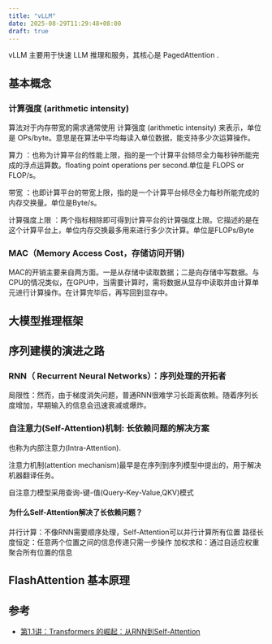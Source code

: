 ```yaml
---
title: "vLLM"
date: 2025-08-29T11:29:48+08:00
draft: true
---
```



vLLM 主要用于快速 LLM 推理和服务，其核心是 PagedAttention .

## 基本概念

### 计算强度 (arithmetic intensity)

算法对于内存带宽的需求通常使用 计算强度 (arithmetic intensity) 来表示，单位是 OPs/byte。意思是在算法中平均每读入单位数据，能支持多少次运算操作。


算力 ：也称为计算平台的性能上限，指的是一个计算平台倾尽全力每秒钟所能完成的浮点运算数。floating point operations per second.单位是 FLOPS or FLOP/s。

带宽 ：也即计算平台的带宽上限，指的是一个计算平台倾尽全力每秒所能完成的内存交换量。单位是Byte/s。

计算强度上限 ：两个指标相除即可得到计算平台的计算强度上限。它描述的是在这个计算平台上，单位内存交换最多用来进行多少次计算。单位是FLOPs/Byte


### MAC（Memory Access Cost，存储访问开销)

MAC的开销主要来自两方面。一是从存储中读取数据；二是向存储中写数据。与CPU的情况类似，在GPU中，当需要计算时，需将数据从显存中读取并由计算单元进行计算操作。在计算完毕后，再写回到显存中。




## 大模型推理框架



## 序列建模的演进之路

### RNN（ Recurrent Neural Networks）：序列处理的开拓者

局限性：然而，由于梯度消失问题，普通RNN很难学习长距离依赖。随着序列长度增加，早期输入的信息会迅速衰减或爆炸。

### 自注意力(Self-Attention)机制: 长依赖问题的解决方案

也称为内部注意力(Intra-Attention).

注意力机制(attention mechanism)最早是在序列到序列模型中提出的，用于解决机器翻译任务。

自注意力模型采用查询-键-值(Query-Key-Value,QKV)模式


#### 为什么Self-Attention解决了长依赖问题？
并行计算：不像RNN需要顺序处理，Self-Attention可以并行计算所有位置
路径长度恒定：任意两个位置之间的信息传递只需一步操作
加权求和：通过自适应权重聚合所有位置的信息



## FlashAttention 基本原理




## 参考
- [第1.1讲：Transformers 的崛起：从RNN到Self-Attention](https://www.cnblogs.com/1314520xh/p/18845484)